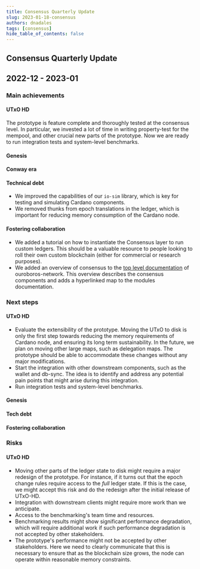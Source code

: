 ```yaml
---
title: Consensus Quarterly Update
slug: 2023-01-18-consensus
authors: dnadales
tags: [consensus]
hide_table_of_contents: false
---
```


## Consensus Quarterly Update
## 2022-12 - 2023-01

### Main achievements

#### UTxO HD

The prototype is feature complete and thoroughly tested at the consensus level.
In particular, we invested a lot of time in writing property-test for the
mempool, and other crucial new parts of the prototype. Now we are ready to run
integration tests and system-level benchmarks.

#### Genesis

#### Conway era

#### Technical debt

- We improved the capabilities of our `io-sim` library, which is key for testing
  and simulating Cardano components.
- We removed thunks from epoch translations in the ledger, which is important
  for reducing memory consumption of the Cardano node.

#### Fostering collaboration

- We added a tutorial on how to instantiate the Consensus layer to run custom
  ledgers. This should be a valuable resource to people looking to roll their
  own custom blockchain (either for commercial or research purposes).
- We added an overview of consensus to the [top level
  documentation](https://input-output-hk.github.io/ouroboros-network/) of
  ouroboros-network. This overview describes the consensus components and adds a
  hyperlinked map to the modules documentation.

### Next steps

#### UTxO HD

- Evaluate the extensibility of the prototype. Moving the UTxO to disk is only
  the first step towards reducing the memory requirements of Cardano node, and
  ensuring its long term sustainability. In the future, we plan on moving other
  large maps, such as delegation maps. The prototype should be able to
  accommodate these changes without any major modifications.
- Start the integration with other downstream components, such as the wallet and
  db-sync. The idea is to identify and address any potential pain points that
  might arise during this integration.
- Run integration tests and system-level benchmarks.

#### Genesis

#### Tech debt

#### Fostering collaboration

### Risks 

#### UTxO HD

- Moving other parts of the ledger state to disk might require a major redesign
  of the prototype. For instance, if it turns out that the epoch change rules
  require access to the *full* ledger state. If this is the case, we might
  accept this risk and do the redesign after the initial release of UTxO-HD.
- Integration with downstream clients might require more work than we
  anticipate.
- Access to the benchmarking's team time and resources.
- Benchmarking results might show significant performance degradation, which
  will require additional work if such performance degradation is not accepted
  by other stakeholders.
- The prototype's performance might not be accepted by other stakeholders. Here
  we need to clearly communicate that this is necessary to ensure that as the
  blockchain size grows, the node can operate within reasonable memory
  constraints.
